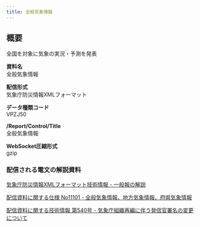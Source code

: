 ```yaml
---
title: 全般気象情報
---
```


## 概要
全国を対象に気象の実況・予測を発表

**資料名** <br/>
 全般気象情報
 
**配信形式** <br/>
 気象庁防災情報XMLフォーマット

**データ種類コード** <br/>
 VPZJ50

**/Report/Control/Title** <br/>
 全般気象情報
 
**WebSocket圧縮形式** <br/>
 gzip

### 配信される電文の解説資料
 [気象庁防災情報XMLフォーマット技術情報 - 一般報の解説](https://dmdata.jp/doc/jma/manual/0221-0246.pdf)
 
 
 [配信資料に関する仕様 No11101 - 全般気象情報、地方気象情報、府県気象情報](https://www.data.jma.go.jp/suishin/shiyou/pdf/no11101)
 

 [配信資料に関する技術情報 第540号 - 気象庁組織再編に伴う発信官署名の変更について](https://dmdata.jp/doc/jma/technical/540.pdf) 
